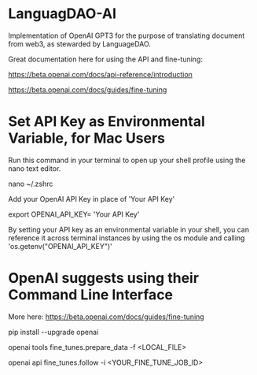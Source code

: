 # LanguagDAO-AI
Implementation of OpenAI GPT3 for the purpose of translating document from web3, as stewarded by LanguageDAO.

Great documentation here for using the API and fine-tuning:

https://beta.openai.com/docs/api-reference/introduction

https://beta.openai.com/docs/guides/fine-tuning

# Set API Key as Environmental Variable, for Mac Users 
Run this command in your terminal to open up your shell profile using the nano text editor.

nano ~/.zshrc

Add your OpenAI API Key in place of 'Your API Key'

export OPENAI_API_KEY= 'Your API Key'

By setting your API key as an environmental variable in your shell, 
you can reference it across terminal instances by using the os module
and calling 'os.getenv("OPENAI_API_KEY")'


# OpenAI suggests using their Command Line Interface
More here: https://beta.openai.com/docs/guides/fine-tuning

pip install --upgrade openai

openai tools fine_tunes.prepare_data -f <LOCAL_FILE>

openai api fine_tunes.follow -i <YOUR_FINE_TUNE_JOB_ID>
